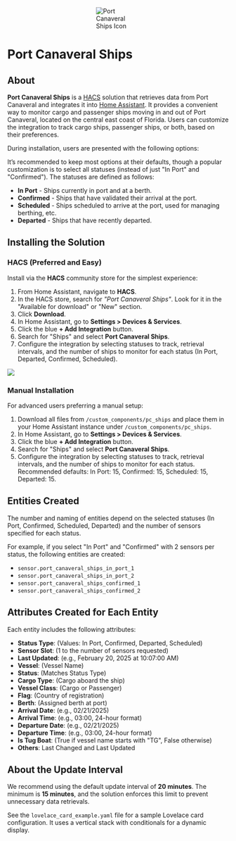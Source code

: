 <!-- Icon at the top -->
<img src="https://hacs.xyz/img/port-canaveral-ships-icon.png" alt="Port Canaveral Ships Icon" style="max-width: 100px; display: block; margin: 0 auto;">

<h1>Port Canaveral Ships</h1>

<h2>About</h2>
<p><strong>Port Canaveral Ships</strong> is a <a href="https://hacs.xyz/" target="_blank">HACS</a> solution that retrieves data from Port Canaveral and integrates it into <a href="https://www.home-assistant.io/" target="_blank">Home Assistant</a>. It provides a convenient way to monitor cargo and passenger ships moving in and out of Port Canaveral, located on the central east coast of Florida. Users can customize the integration to track cargo ships, passenger ships, or both, based on their preferences.</p>
<p>During installation, users are presented with the following options:</p>
<p>It’s recommended to keep most options at their defaults, though a popular customization is to select all statuses (instead of just "In Port" and "Confirmed"). The statuses are defined as follows:</p>
<ul>
    <li><strong>In Port</strong> - Ships currently in port and at a berth.</li>
    <li><strong>Confirmed</strong> - Ships that have validated their arrival at the port.</li>
    <li><strong>Scheduled</strong> - Ships scheduled to arrive at the port, used for managing berthing, etc.</li>
    <li><strong>Departed</strong> - Ships that have recently departed.</li>
</ul>

<h2>Installing the Solution</h2>

<h3>HACS (Preferred and Easy)</h3>
<p>Install via the <strong>HACS</strong> community store for the simplest experience:</p>
<ol>
    <li>From Home Assistant, navigate to <strong>HACS</strong>.</li>
    <li>In the HACS store, search for <em>"Port Canaveral Ships"</em>. Look for it in the "Available for download" or "New" section.</li>
    <li>Click <strong>Download</strong>.</li>
    <li>In Home Assistant, go to <strong>Settings > Devices & Services</strong>.</li>
    <li>Click the blue <strong>+ Add Integration</strong> button.</li>
    <li>Search for "Ships" and select <strong>Port Canaveral Ships</strong>.</li>
    <li>Configure the integration by selecting statuses to track, retrieval intervals, and the number of ships to monitor for each status (In Port, Departed, Confirmed, Scheduled).</li>
</ol>

<img src="https://github.com/mattbratt/pc_ships/images/pc_ships_config.png">



<h3>Manual Installation</h3>
<p>For advanced users preferring a manual setup:</p>
<ol>
    <li>Download all files from <code>/custom_components/pc_ships</code> and place them in your Home Assistant instance under <code>/custom_components/pc_ships</code>.</li>
    <li>In Home Assistant, go to <strong>Settings > Devices & Services</strong>.</li>
    <li>Click the blue <strong>+ Add Integration</strong> button.</li>
    <li>Search for "Ships" and select <strong>Port Canaveral Ships</strong>.</li>
    <li>Configure the integration by selecting statuses to track, retrieval intervals, and the number of ships to monitor for each status. Recommended defaults: In Port: 15, Confirmed: 15, Scheduled: 15, Departed: 15.</li>
</ol>

<h2>Entities Created</h2>
<p>The number and naming of entities depend on the selected statuses (In Port, Confirmed, Scheduled, Departed) and the number of sensors specified for each status.</p>
<p>For example, if you select "In Port" and "Confirmed" with 2 sensors per status, the following entities are created:</p>
<ul>
    <li><code>sensor.port_canaveral_ships_in_port_1</code></li>
    <li><code>sensor.port_canaveral_ships_in_port_2</code></li>
    <li><code>sensor.port_canaveral_ships_confirmed_1</code></li>
    <li><code>sensor.port_canaveral_ships_confirmed_2</code></li>
</ul>

<h2>Attributes Created for Each Entity</h2>
<p>Each entity includes the following attributes:</p>
<ul>
    <li><strong>Status Type</strong>: (Values: In Port, Confirmed, Departed, Scheduled)</li>
    <li><strong>Sensor Slot</strong>: (1 to the number of sensors requested)</li>
    <li><strong>Last Updated</strong>: (e.g., February 20, 2025 at 10:07:00 AM)</li>
    <li><strong>Vessel</strong>: (Vessel Name)</li>
    <li><strong>Status</strong>: (Matches Status Type)</li>
    <li><strong>Cargo Type</strong>: (Cargo aboard the ship)</li>
    <li><strong>Vessel Class</strong>: (Cargo or Passenger)</li>
    <li><strong>Flag</strong>: (Country of registration)</li>
    <li><strong>Berth</strong>: (Assigned berth at port)</li>
    <li><strong>Arrival Date</strong>: (e.g., 02/21/2025)</li>
    <li><strong>Arrival Time</strong>: (e.g., 03:00, 24-hour format)</li>
    <li><strong>Departure Date</strong>: (e.g., 02/21/2025)</li>
    <li><strong>Departure Time</strong>: (e.g., 03:00, 24-hour format)</li>
    <li><strong>Is Tug Boat</strong>: (True if vessel name starts with "TG", False otherwise)</li>
    <li><strong>Others</strong>: Last Changed and Last Updated</li>
</ul>

<h2>About the Update Interval</h2>
<p>We recommend using the default update interval of <strong>20 minutes</strong>. The minimum is <strong>15 minutes</strong>, and the solution enforces this limit to prevent unnecessary data retrievals.</p>
<p>See the <code>lovelace_card_example.yaml</code> file for a sample Lovelace card configuration. It uses a vertical stack with conditionals for a dynamic display.</p>
